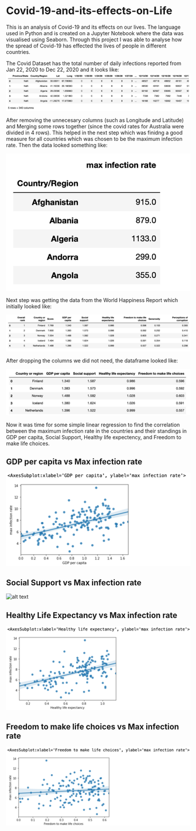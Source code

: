 # Covid-19-and-its-effects-on-Life
This is an analysis of Covid-19 and its effects on our lives. The language used in Python and is created on a Jupyter Notebook where the data was visualised using Seaborn. Through this project I was able to analyse how the spread of Covid-19 has effected the lives of people in different countries.

The Covid Dataset has the total number of daily infections reported from Jan 22, 2020 to Dec 22, 2020 and it looks like:
![alt text](https://github.com/alizaazizlakho/Covid-19-and-its-effects-on-Life/blob/main/pictures/Covid%20dataset.png)

After removing the unnecesary columns (such as Longitude and Latitude) and Merging some rows together (since the covid rates for Australia were divided in 4 rows). This helped in the next step which was finidng a good measure for all countries which was chosen to be the maximum infection rate. Then the data looked something like:

![alt text](https://github.com/alizaazizlakho/Covid-19-and-its-effects-on-Life/blob/main/pictures/MaxInfectionRate.png)

Next step was getting the data from the World Happiness Report which initially looked like:

![alt text](https://github.com/alizaazizlakho/Covid-19-and-its-effects-on-Life/blob/main/pictures/World%20happiness%20report.png)

After dropping the columns we did not need, the dataframe looked like:

![alt text](https://github.com/alizaazizlakho/Covid-19-and-its-effects-on-Life/blob/main/pictures/cleaned%20whr.png)

Now it was time for some simple linear regression to find the correlation between the maximum infection rate in the countries and their standings in GDP per capita, Social Support, Healthy life expectency, and Freedom to make life choices.

## GDP per capita vs Max infection rate

![alt text](https://github.com/alizaazizlakho/Covid-19-and-its-effects-on-Life/blob/main/pictures/LR1.png)

## Social Support vs Max infection rate

![alt text](https://github.com/alizaazizlakho/Covid-19-and-its-effects-on-Life/blob/main/pictures/LR2.pngg)

## Healthy Life Expectancy vs Max infection rate

![alt text](https://github.com/alizaazizlakho/Covid-19-and-its-effects-on-Life/blob/main/pictures/LR3.png)

## Freedom to make life choices vs Max infection rate

![alt text](https://github.com/alizaazizlakho/Covid-19-and-its-effects-on-Life/blob/main/pictures/LR4.png)


